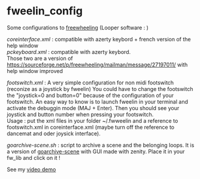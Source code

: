 # fweelin_config
Some configurations to [freewheeling](https://github.com/free-wheeling/freewheeling) (Looper software : )


_coreinterface.xml_ : compatible with azerty keybord + french version of the help window  
_pckeyboard.xml_ : compatible with azerty keybord.  
Those two are a version of https://sourceforge.net/p/freewheeling/mailman/message/27197011/ with help window improved

_footswitch.xml_ : A very simple configuration for non midi footswitch (reconize as a joystick by fweelin) 
You could have to change the footswitch the "joystick=0 and button=0" because of the configuration of your footswitch. An easy way to know is to launch fweelin in your terminal and activate the debuggin mode (MAJ + Enter). Then you should see your joystick and button number when pressing your footswitch.  
Usage : put the xml files in your folder ~/.fwweelin and a reference to footswitch.xml in coreinterface.xml (maybe turn off the reference to dancemat and oder joysick interface).

_goarchive-scene.sh_ : script to archive a scene and the belonging loops. It is a version of [goarchive-scene](https://github.com/free-wheeling/freewheeling/blob/master/scripts/goarchive-scene) with GUI made with zenity. Place it in your fw_lib and click on it !  

See my [video demo](https://www.youtube.com/watch?v=GuMLe-jBf4I) 
